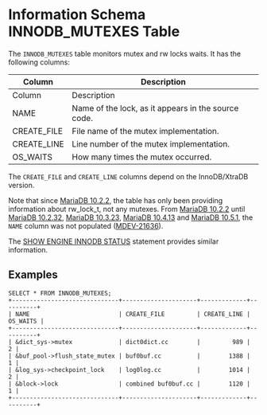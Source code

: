 
# Information Schema INNODB_MUTEXES Table

The `INNODB_MUTEXES` table monitors mutex and rw locks waits. It has the following columns:



| Column | Description |
| --- | --- |
| Column | Description |
| NAME | Name of the lock, as it appears in the source code. |
| CREATE_FILE | File name of the mutex implementation. |
| CREATE_LINE | Line number of the mutex implementation. |
| OS_WAITS | How many times the mutex occurred. |



The `CREATE_FILE` and `CREATE_LINE` columns depend on the InnoDB/XtraDB version.


Note that since [MariaDB 10.2.2](../../../../../../../../../release-notes/mariadb-community-server/release-notes-mariadb-10-2-series/mariadb-1022-release-notes.md), the table has only been providing information about
rw_lock_t, not any mutexes. From [MariaDB 10.2.2](../../../../../../../../../release-notes/mariadb-community-server/release-notes-mariadb-10-2-series/mariadb-1022-release-notes.md) until [MariaDB 10.2.32](../../../../../../../../../release-notes/mariadb-community-server/release-notes-mariadb-10-2-series/mariadb-10232-release-notes.md), [MariaDB 10.3.23](../../../../../../../../../release-notes/mariadb-community-server/release-notes-mariadb-10-3-series/mariadb-10323-release-notes.md), [MariaDB 10.4.13](../../../../../../../../../release-notes/mariadb-community-server/release-notes-mariadb-10-4-series/mariadb-10413-release-notes.md) and [MariaDB 10.5.1](../../../../../../../../../release-notes/mariadb-community-server/release-notes-mariadb-10-5-series/mariadb-1051-release-notes.md), the `NAME` column was not populated ([MDEV-21636](https://jira.mariadb.org/browse/MDEV-21636)).


The [SHOW ENGINE INNODB STATUS](../../../../show/show-engine-innodb-status.md#show-engine-innodb-mutex) statement provides similar information.


## Examples


```
SELECT * FROM INNODB_MUTEXES;
+------------------------------+---------------------+-------------+----------+
| NAME                         | CREATE_FILE         | CREATE_LINE | OS_WAITS |
+------------------------------+---------------------+-------------+----------+
| &dict_sys->mutex             | dict0dict.cc        |         989 |        2 |
| &buf_pool->flush_state_mutex | buf0buf.cc          |        1388 |        1 |
| &log_sys->checkpoint_lock    | log0log.cc          |        1014 |        2 |
| &block->lock                 | combined buf0buf.cc |        1120 |        1 |
+------------------------------+---------------------+-------------+----------+
```

